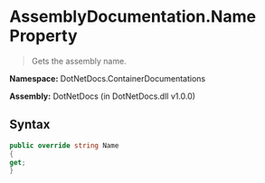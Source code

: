 # AssemblyDocumentation.Name Property
> Gets the assembly name.

**Namespace:** DotNetDocs.ContainerDocumentations

**Assembly:** DotNetDocs (in DotNetDocs.dll v1.0.0)
## Syntax
```csharp
public override string Name
{
get;
}
```
